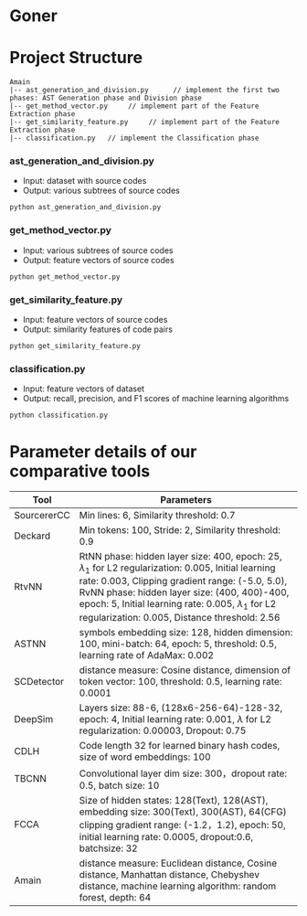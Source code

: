 # Goner

# Project Structure  
  
```shell  
Amain  
|-- ast_generation_and_division.py     	// implement the first two phases: AST Generation phase and Division phase  
|-- get_method_vector.py     // implement part of the Feature Extraction phase
|-- get_similarity_feature.py     // implement part of the Feature Extraction phase
|-- classification.py   // implement the Classification phase  
```

### ast_generation_and_division.py
- Input: dataset with source codes
- Output: various subtrees of source codes 
```
python ast_generation_and_division.py
```

### get_method_vector.py
- Input: various subtrees of source codes
- Output: feature vectors of source codes 
```
python get_method_vector.py
```

### get_similarity_feature.py 
- Input: feature vectors of source codes
- Output: similarity features of code pairs 
```
python get_similarity_feature.py 
```

### classification.py
- Input: feature vectors of dataset
- Output: recall, precision, and F1 scores of machine learning algorithms
```
python classification.py
```

# Parameter details of our comparative tools
|Tool            |Parameters                     |
|----------------|-------------------------------|
|SourcererCC	|Min lines: 6, Similarity threshold: 0.7            |
|Deckard      |Min tokens: 100, Stride: 2, Similarity threshold: 0.9 |
|RtvNN       |RtNN phase: hidden layer size: 400, epoch: 25, $\lambda_1$ for L2 regularization: 0.005, Initial learning rate: 0.003, Clipping gradient range: (-5.0, 5.0), RvNN phase: hidden layer size: (400, 400)-400, epoch: 5, Initial learning rate: 0.005, $\lambda_1$ for L2 regularization: 0.005, Distance threshold: 2.56    |
|ASTNN      |symbols embedding size: 128, hidden dimension: 100, mini-batch: 64, epoch: 5, threshold: 0.5, learning rate of AdaMax: 0.002  |
|SCDetector      |distance measure: Cosine distance, dimension of token vector: 100, threshold: 0.5, learning rate: 0.0001 |
|DeepSim      |Layers size: 88-6, (128x6-256-64)-128-32, epoch: 4, Initial learning rate: 0.001, $\lambda$ for L2 regularization: 0.00003, Dropout: 0.75 |
|CDLH      |Code length 32 for learned binary hash codes, size of word embeddings: 100 |
|TBCNN      |Convolutional layer dim size: 300，dropout rate: 0.5, batch size: 10 |
|FCCA      |Size of hidden states: 128(Text), 128(AST), embedding size: 300(Text), 300(AST), 64(CFG) clipping gradient range: (-1.2，1.2), epoch: 50, initial learning rate: 0.0005, dropout:0.6, batchsize: 32|
|Amain      |distance measure: Euclidean distance, Cosine distance, Manhattan distance, Chebyshev distance, machine learning algorithm: random forest, depth: 64 |
